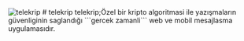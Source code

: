 <img src="https://avatars2.githubusercontent.com/u/36377579?s=400&u=6e2bfbcbf962dc9d1219b224e12b80f009ec50d9&v=4" title="telekrip" alt="telekrip">
# telekrip
telekrip;Özel bir kripto algoritmasi ile yazışmaların güvenliginin saglandığı ```gercek zamanli``` web ve mobil mesajlasma
uygulamasıdır.
